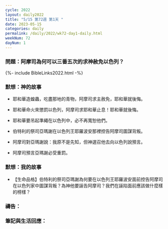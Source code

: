 ```yaml
---
cycle: 2022
layout: daily2022
title: "5/15 第72週 第1天 "
date: 2023-05-15
categories: daily
permalink: /daily/2022/wk72-day1-daily.html
weekNum: 72
dayNum: 1
---
```


### 問題：阿摩司為何可以三番五次的求神赦免以色列？

{%- include BibleLinks2022.html -%}

### 默想：神的故事
+ 耶和華造蝗蟲，吃盡那地的青物，阿摩司求主赦免，耶和華就後悔。

+ 耶和華命火來懲罰以色列，阿摩司求耶和華止息！耶和華就後悔。

+ 耶和華要吊起準繩在以色列中，必不再寬恕他們。

+ 伯特利的祭司亞瑪謝在以色列王耶羅波安那裡控告阿摩司圖謀背叛。

+ 阿摩司對亞瑪謝說：我原不是先知，但神選召他去向以色列說預言。

+ 阿摩司預言亞瑪謝必受重罰。


### 默想：我的故事
+ 【生命品格】伯特利的祭司亞瑪謝為何要在以色列王耶羅波安面前控告阿摩司在以色列家中圖謀背叛？為神他要誣告阿摩司？我們在誣陷面前應該做什麼樣的榜樣？


### 禱告：

### 筆記與生活回應：

